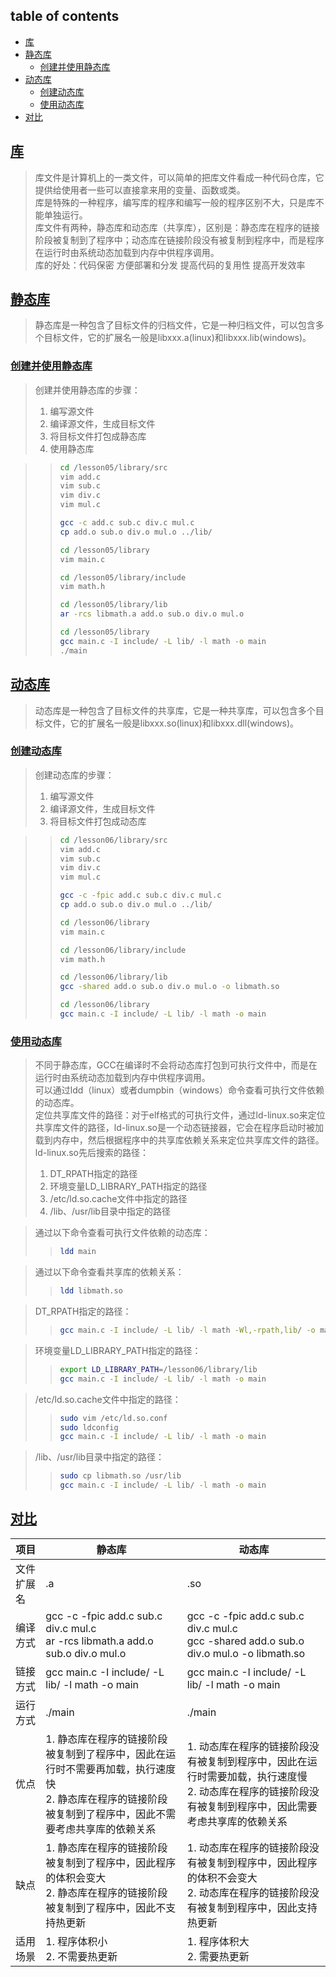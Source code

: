 ## table of contents
- [库](#库)
- [静态库](#静态库)
  - [创建并使用静态库](#创建并使用静态库)
- [动态库](#动态库)
    - [创建动态库](#创建动态库)
    - [使用动态库](#使用动态库)
- [对比](#对比)

## [库](#table-of-contents)
> 库文件是计算机上的一类文件，可以简单的把库文件看成一种代码仓库，它提供给使用者一些可以直接拿来用的变量、函数或类。  
> 库是特殊的一种程序，编写库的程序和编写一般的程序区别不大，只是库不能单独运行。  
> 库文件有两种，静态库和动态库（共享库），区别是：静态库在程序的链接阶段被复制到了程序中；动态库在链接阶段没有被复制到程序中，而是程序在运行时由系统动态加载到内存中供程序调用。  
> 库的好处：代码保密 方便部署和分发 提高代码的复用性 提高开发效率  

## [静态库](#table-of-contents)
> 静态库是一种包含了目标文件的归档文件，它是一种归档文件，可以包含多个目标文件，它的扩展名一般是libxxx.a(linux)和libxxx.lib(windows)。

### [创建并使用静态库](#table-of-contents)
> 创建并使用静态库的步骤：
> 1. 编写源文件
> 2. 编译源文件，生成目标文件
> 3. 将目标文件打包成静态库
> 4. 使用静态库

>> ```bash
>> cd /lesson05/library/src
>> vim add.c
>> vim sub.c
>> vim div.c
>> vim mul.c
>>
>> gcc -c add.c sub.c div.c mul.c
>> cp add.o sub.o div.o mul.o ../lib/
>> 
>> cd /lesson05/library
>> vim main.c
>>
>> cd /lesson05/library/include
>> vim math.h
>>
>> cd /lesson05/library/lib
>> ar -rcs libmath.a add.o sub.o div.o mul.o
>>
>> cd /lesson05/library
>> gcc main.c -I include/ -L lib/ -l math -o main
>> ./main
>> ```


## [动态库](#table-of-contents)
> 动态库是一种包含了目标文件的共享库，它是一种共享库，可以包含多个目标文件，它的扩展名一般是libxxx.so(linux)和libxxx.dll(windows)。

### [创建动态库](#table-of-contents)
> 创建动态库的步骤：
> 1. 编写源文件
> 2. 编译源文件，生成目标文件
> 3. 将目标文件打包成动态库

>> ```bash
>> cd /lesson06/library/src
>> vim add.c
>> vim sub.c
>> vim div.c
>> vim mul.c
>>
>> gcc -c -fpic add.c sub.c div.c mul.c
>> cp add.o sub.o div.o mul.o ../lib/
>>
>> cd /lesson06/library
>> vim main.c
>>
>> cd /lesson06/library/include
>> vim math.h
>>
>> cd /lesson06/library/lib
>> gcc -shared add.o sub.o div.o mul.o -o libmath.so
>>
>> cd /lesson06/library
>> gcc main.c -I include/ -L lib/ -l math -o main
>> ```

### [使用动态库](#table-of-contents)
> 不同于静态库，GCC在编译时不会将动态库打包到可执行文件中，而是在运行时由系统动态加载到内存中供程序调用。  
> 可以通过ldd（linux）或者dumpbin（windows）命令查看可执行文件依赖的动态库。  
> 定位共享库文件的路径：对于elf格式的可执行文件，通过ld-linux.so来定位共享库文件的路径，ld-linux.so是一个动态链接器，它会在程序启动时被加载到内存中，然后根据程序中的共享库依赖关系来定位共享库文件的路径。  
> ld-linux.so先后搜索的路径：  
> 1. DT_RPATH指定的路径
> 2. 环境变量LD_LIBRARY_PATH指定的路径
> 3. /etc/ld.so.cache文件中指定的路径
> 4. /lib、/usr/lib目录中指定的路径

> 通过以下命令查看可执行文件依赖的动态库：
>> ```bash
>> ldd main
>> ```


> 通过以下命令查看共享库的依赖关系：
>> ```bash
>> ldd libmath.so
>> ```

> DT_RPATH指定的路径：
>> ```bash
>> gcc main.c -I include/ -L lib/ -l math -Wl,-rpath,lib/ -o main
>> ```

> 环境变量LD_LIBRARY_PATH指定的路径：
>> ```bash
>> export LD_LIBRARY_PATH=/lesson06/library/lib
>> gcc main.c -I include/ -L lib/ -l math -o main
>> ```

> /etc/ld.so.cache文件中指定的路径：
>> ```bash
>> sudo vim /etc/ld.so.conf
>> sudo ldconfig
>> gcc main.c -I include/ -L lib/ -l math -o main
>> ```

> /lib、/usr/lib目录中指定的路径：
>> ```bash
>> sudo cp libmath.so /usr/lib
>> gcc main.c -I include/ -L lib/ -l math -o main
>> ```

## [对比](#table-of-contents)
| 项目 | 静态库 | 动态库 |
| --- | --- | --- |
| 文件扩展名 | .a | .so |
| 编译方式 | gcc -c -fpic add.c sub.c div.c mul.c<br>ar -rcs libmath.a add.o sub.o div.o mul.o | gcc -c -fpic add.c sub.c div.c mul.c<br>gcc -shared add.o sub.o div.o mul.o -o libmath.so |
| 链接方式 | gcc main.c -I include/ -L lib/ -l math -o main | gcc main.c -I include/ -L lib/ -l math -o main |
| 运行方式 | ./main | ./main |
| 优点 | 1. 静态库在程序的链接阶段被复制到了程序中，因此在运行时不需要再加载，执行速度快<br>2. 静态库在程序的链接阶段被复制到了程序中，因此不需要考虑共享库的依赖关系 | 1. 动态库在程序的链接阶段没有被复制到程序中，因此在运行时需要加载，执行速度慢<br>2. 动态库在程序的链接阶段没有被复制到程序中，因此需要考虑共享库的依赖关系 |
| 缺点 | 1. 静态库在程序的链接阶段被复制到了程序中，因此程序的体积会变大<br>2. 静态库在程序的链接阶段被复制到了程序中，因此不支持热更新 | 1. 动态库在程序的链接阶段没有被复制到程序中，因此程序的体积不会变大<br>2. 动态库在程序的链接阶段没有被复制到程序中，因此支持热更新 |
| 适用场景 | 1. 程序体积小<br>2. 不需要热更新 | 1. 程序体积大<br>2. 需要热更新 |